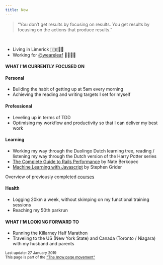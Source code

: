 ```yaml
---
title: Now
---
```


> “You don’t get results by focusing on results. You get results by focusing on the actions that produce results.”

<br/>

<ul class="disc">
  <li>Living in Limerick 🇮🇪🐑🍻</li>
  <li>Working for <a href="http://weareleaf.com" target="_blank">@weareleaf</a> 👩🏼‍💻🌿</li>
</ul>

#### WHAT I'M CURRENTLY FOCUSED ON

#### Personal

<ul class="disc">
  <li>Building the habit of getting up at 5am every morning</li>
  <li>Achieving the reading and writing targets I set for myself</li>
</ul>

#### Professional

<ul class="disc">
  <li>Leveling up in terms of TDD</li>
  <li>Optimising my workflow and productivity so that I can deliver my best work</li>
</ul>

#### Learning

<ul class="disc">
  <li>Working my way through the Duolingo Dutch learning tree, reading / listening my way through the Dutch version of the Harry Potter series</li>
  <li><a href="https://www.railsspeed.com/" target="_blank">The Complete Guide to Rails Performance</a> by Nate Berkopec</li>
  <li><a href="https://www.udemy.com/machine-learning-with-javascript/learn/v4/overview" target="_blank">Machine Learning with Javascript</a> by Stephen Grider</li>
</ul>

Overview of previously completed <a href="/courses">courses</a>

#### Health

<ul class="disc">
  <li>Logging 20km a week, without skimping on my functional training sessions</li>
  <li>Reaching my 50th parkrun</li>
</ul>

#### WHAT I'M LOOKING FORWARD TO

<ul class="disc">
  <li>Running the Killarney Half Marathon</li>
  <li>Traveling to the US (New York State) and Canada (Toronto / Niagara) with my husband and parents</li>
</ul>

<small>Last update: 27 January 2019<br/>
This page is part of the <a href="https://sivers.org/nowff">"The /now page movement"</a></small>
